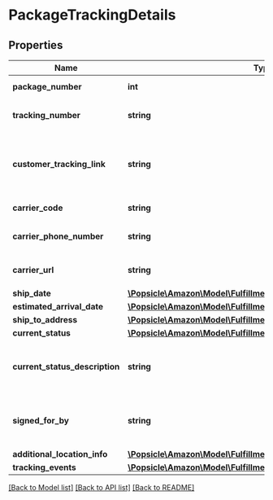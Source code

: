 # PackageTrackingDetails

## Properties
Name | Type | Description | Notes
------------ | ------------- | ------------- | -------------
**package_number** | **int** | The package identifier. | 
**tracking_number** | **string** | The tracking number for the package. | [optional] 
**customer_tracking_link** | **string** | Link on swiship.com that allows customers to track the package. | [optional] 
**carrier_code** | **string** | The name of the carrier. | [optional] 
**carrier_phone_number** | **string** | The phone number of the carrier. | [optional] 
**carrier_url** | **string** | The URL of the carrier’s website. | [optional] 
**ship_date** | [**\Popsicle\Amazon\Model\FulfillmentInbound\Timestamp**](Timestamp.md) |  | [optional] 
**estimated_arrival_date** | [**\Popsicle\Amazon\Model\FulfillmentInbound\Timestamp**](Timestamp.md) |  | [optional] 
**ship_to_address** | [**\Popsicle\Amazon\Model\FulfillmentInbound\TrackingAddress**](TrackingAddress.md) |  | [optional] 
**current_status** | [**\Popsicle\Amazon\Model\FulfillmentInbound\CurrentStatus**](CurrentStatus.md) |  | [optional] 
**current_status_description** | **string** | Description corresponding to the CurrentStatus value. | [optional] 
**signed_for_by** | **string** | The name of the person who signed for the package. | [optional] 
**additional_location_info** | [**\Popsicle\Amazon\Model\FulfillmentInbound\AdditionalLocationInfo**](AdditionalLocationInfo.md) |  | [optional] 
**tracking_events** | [**\Popsicle\Amazon\Model\FulfillmentInbound\TrackingEventList**](TrackingEventList.md) |  | [optional] 

[[Back to Model list]](../../README.md#documentation-for-models) [[Back to API list]](../../README.md#documentation-for-api-endpoints) [[Back to README]](../../README.md)

